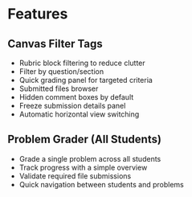 # Features

## Canvas Filter Tags
- Rubric block filtering to reduce clutter
- Filter by question/section
- Quick grading panel for targeted criteria
- Submitted files browser
- Hidden comment boxes by default
- Freeze submission details panel
- Automatic horizontal view switching

## Problem Grader (All Students)
- Grade a single problem across all students
- Track progress with a simple overview
- Validate required file submissions
- Quick navigation between students and problems